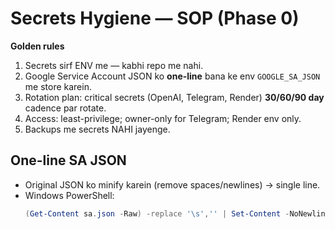 # Secrets Hygiene — SOP (Phase 0)

**Golden rules**
1) Secrets sirf ENV me — kabhi repo me nahi.
2) Google Service Account JSON ko **one-line** bana ke env `GOOGLE_SA_JSON` me store karein.
3) Rotation plan: critical secrets (OpenAI, Telegram, Render) **30/60/90 day** cadence par rotate.
4) Access: least-privilege; owner-only for Telegram; Render env only.
5) Backups me secrets NAHI jayenge.

## One-line SA JSON
- Original JSON ko minify karein (remove spaces/newlines) → single line.
- Windows PowerShell:
  ```powershell
  (Get-Content sa.json -Raw) -replace '\s','' | Set-Content -NoNewline sa_oneline.txt
